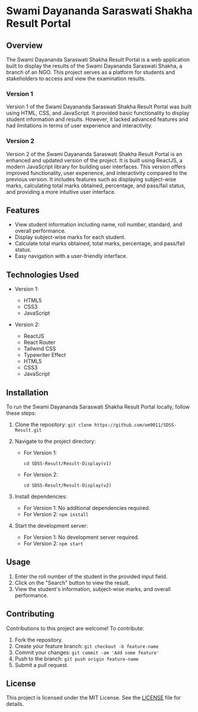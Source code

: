 # Swami Dayananda Saraswati Shakha Result Portal

## Overview
The Swami Dayananda Saraswati Shakha Result Portal is a web application built to display the results of the Swami Dayananda Saraswati Shakha, a branch of an NGO. This project serves as a platform for students and stakeholders to access and view the examination results.

### Version 1
Version 1 of the Swami Dayananda Saraswati Shakha Result Portal was built using HTML, CSS, and JavaScript. It provided basic functionality to display student information and results. However, it lacked advanced features and had limitations in terms of user experience and interactivity.

### Version 2
Version 2 of the Swami Dayananda Saraswati Shakha Result Portal is an enhanced and updated version of the project. It is built using ReactJS, a modern JavaScript library for building user interfaces. This version offers improved functionality, user experience, and interactivity compared to the previous version. It includes features such as displaying subject-wise marks, calculating total marks obtained, percentage, and pass/fail status, and providing a more intuitive user interface.

## Features
- View student information including name, roll number, standard, and overall performance.
- Display subject-wise marks for each student.
- Calculate total marks obtained, total marks, percentage, and pass/fail status.
- Easy navigation with a user-friendly interface.

## Technologies Used
- Version 1:
  - HTML5
  - CSS3
  - JavaScript

- Version 2:
  - ReactJS
  - React Router
  - Tailwind CSS
  - Typewriter Effect
  - HTML5
  - CSS3
  - JavaScript

## Installation
To run the Swami Dayananda Saraswati Shakha Result Portal locally, follow these steps:

1. Clone the repository: `git clone https://github.com/om9011/SDSS-Result.git`
2. Navigate to the project directory: 
   - For Version 1:
     ```
     cd SDSS-Result/Result-Display(v1)
     ```
   - For Version 2:
     ```
     cd SDSS-Result/Result-Display(v2)
     ```

3. Install dependencies:
   - For Version 1: No additional dependencies required.
   - For Version 2: `npm install`

4. Start the development server: 
   - For Version 1: No development server required.
   - For Version 2: `npm start`

## Usage
1. Enter the roll number of the student in the provided input field.
2. Click on the "Search" button to view the result.
3. View the student's information, subject-wise marks, and overall performance.

## Contributing
Contributions to this project are welcome! To contribute:
1. Fork the repository.
2. Create your feature branch: `git checkout -b feature-name`
3. Commit your changes: `git commit -am 'Add some feature'`
4. Push to the branch: `git push origin feature-name`
5. Submit a pull request.

## License
This project is licensed under the MIT License. See the [LICENSE](LICENSE) file for details.
